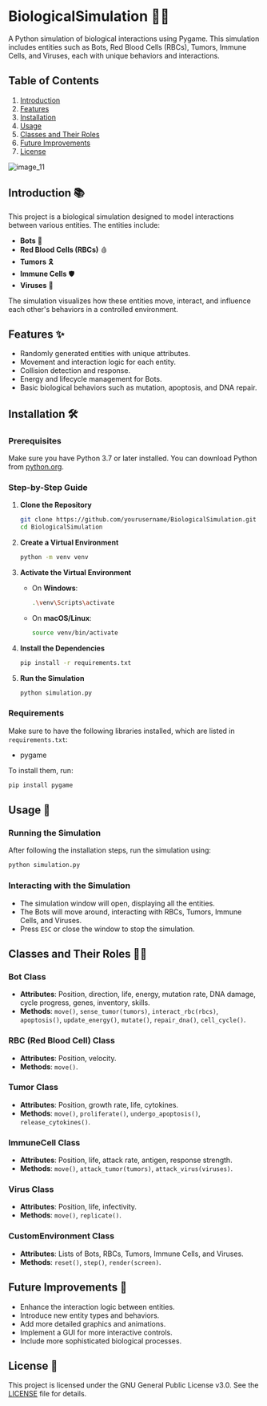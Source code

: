 # BiologicalSimulation 🌱🧬

A Python simulation of biological interactions using Pygame. This simulation includes entities such as Bots, Red Blood Cells (RBCs), Tumors, Immune Cells, and Viruses, each with unique behaviors and interactions.

## Table of Contents
1. [Introduction](#introduction)
2. [Features](#features)
3. [Installation](#installation)
4. [Usage](#usage)
5. [Classes and Their Roles](#classes-and-their-roles)
6. [Future Improvements](#future-improvements)
7. [License](#license)

![image_11](https://github.com/Rishit-katiyar/BiologicalSimulation/assets/167756997/e4b493d3-8388-4194-aece-f7a95def607e)

## Introduction 📚
This project is a biological simulation designed to model interactions between various entities. The entities include:
- **Bots** 🤖
- **Red Blood Cells (RBCs)** 🩸
- **Tumors** 🎗️
- **Immune Cells** 🛡️
- **Viruses** 🦠

The simulation visualizes how these entities move, interact, and influence each other's behaviors in a controlled environment.

## Features ✨
- Randomly generated entities with unique attributes.
- Movement and interaction logic for each entity.
- Collision detection and response.
- Energy and lifecycle management for Bots.
- Basic biological behaviors such as mutation, apoptosis, and DNA repair.

## Installation 🛠️

### Prerequisites
Make sure you have Python 3.7 or later installed. You can download Python from [python.org](https://www.python.org/).

### Step-by-Step Guide

1. **Clone the Repository**
    ```bash
    git clone https://github.com/yourusername/BiologicalSimulation.git
    cd BiologicalSimulation
    ```

2. **Create a Virtual Environment**
    ```bash
    python -m venv venv
    ```

3. **Activate the Virtual Environment**

    - On **Windows**:
        ```bash
        .\venv\Scripts\activate
        ```
    - On **macOS/Linux**:
        ```bash
        source venv/bin/activate
        ```

4. **Install the Dependencies**
    ```bash
    pip install -r requirements.txt
    ```

5. **Run the Simulation**
    ```bash
    python simulation.py
    ```

### Requirements
Make sure to have the following libraries installed, which are listed in `requirements.txt`:
- pygame

To install them, run:
```bash
pip install pygame
```

## Usage 🚀

### Running the Simulation
After following the installation steps, run the simulation using:
```bash
python simulation.py
```

### Interacting with the Simulation
- The simulation window will open, displaying all the entities.
- The Bots will move around, interacting with RBCs, Tumors, Immune Cells, and Viruses.
- Press `ESC` or close the window to stop the simulation.

## Classes and Their Roles 🧑‍🔬

### Bot Class
- **Attributes**: Position, direction, life, energy, mutation rate, DNA damage, cycle progress, genes, inventory, skills.
- **Methods**: `move()`, `sense_tumor(tumors)`, `interact_rbc(rbcs)`, `apoptosis()`, `update_energy()`, `mutate()`, `repair_dna()`, `cell_cycle()`.

### RBC (Red Blood Cell) Class
- **Attributes**: Position, velocity.
- **Methods**: `move()`.

### Tumor Class
- **Attributes**: Position, growth rate, life, cytokines.
- **Methods**: `move()`, `proliferate()`, `undergo_apoptosis()`, `release_cytokines()`.

### ImmuneCell Class
- **Attributes**: Position, life, attack rate, antigen, response strength.
- **Methods**: `move()`, `attack_tumor(tumors)`, `attack_virus(viruses)`.

### Virus Class
- **Attributes**: Position, life, infectivity.
- **Methods**: `move()`, `replicate()`.

### CustomEnvironment Class
- **Attributes**: Lists of Bots, RBCs, Tumors, Immune Cells, and Viruses.
- **Methods**: `reset()`, `step()`, `render(screen)`.

## Future Improvements 🌟
- Enhance the interaction logic between entities.
- Introduce new entity types and behaviors.
- Add more detailed graphics and animations.
- Implement a GUI for more interactive controls.
- Include more sophisticated biological processes.

## License 📜
This project is licensed under the GNU General Public License v3.0. See the [LICENSE](LICENSE) file for details.
